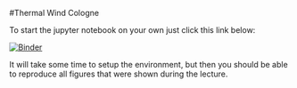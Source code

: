 #Thermal Wind Cologne

To start the jupyter notebook on your own just click this link below:

[![Binder](https://mybinder.org/badge_logo.svg)](https://mybinder.org/v2/gh/florianboergel/ThermalWindCologne/HEAD?labpath=plotting.ipynb)

It will take some time to setup the environment, but then you should be able to reproduce all figures that were shown during the lecture.